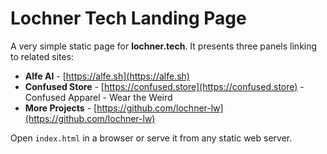 # Lochner Tech Landing Page

A very simple static page for **lochner.tech**. It presents three panels linking
to related sites:

- **Alfe AI** - [https://alfe.sh](https://alfe.sh)
- **Confused Store** - [https://confused.store](https://confused.store) - Confused Apparel - Wear the Weird
- **More Projects** - [https://github.com/lochner-lw](https://github.com/lochner-lw)

Open `index.html` in a browser or serve it from any static web server.
